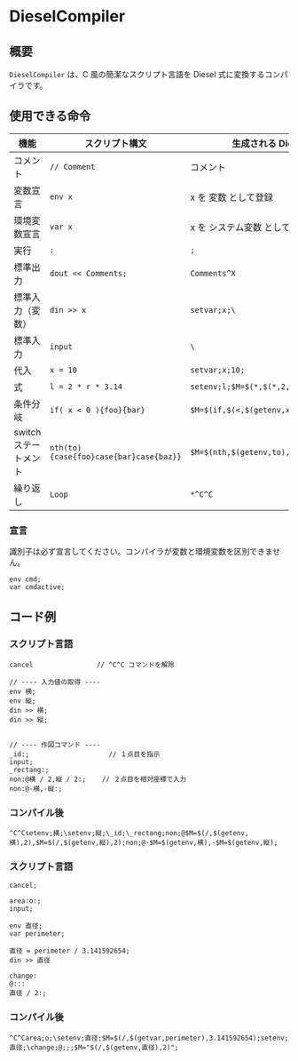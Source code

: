 # DieselCompiler

## 概要

`DieselCompiler` は、C 風の簡潔なスクリプト言語を Diesel 式に変換するコンパイラです。

## 使用できる命令

| 機能                  | スクリプト構文                         | 生成される Diesel コード                    |
| --------------------- | -------------------------------------- | ------------------------------------------- |
| コメント              | `// Comment`                           | コメント                                    |
| 変数宣言              | `env x`                                | x を 変数 として登録                        |
| 環境変数宣言          | `var x`                                | x を システム変数 として登録                |
| 実行                  | `:`                                    | `;`                                         |
| 標準出力              | `dout << Comments; `                   | `Comments^X`                                |
| 標準入力（変数）      | `din >> x `                            | `setvar;x;\`                                |
| 標準入力              | `input`                                | `\`                                         |
| 代入                  | `x = 10`                               | `setvar;x;10;`                              |
| 式                    | `l = 2 * r * 3.14`                     | `setenv;l;$M=$(*,$(*,2,$(getenv,r)),3.14);` |
| 条件分岐              | `if( x < 0 ){foo}{bar} `               | `$M=$(if,$(<,$(getenv,x),0),foo,bar)`       |
| switch ステートメント | `nth(to){case{foo}case{bar}case{baz}}` | `$M=$(nth,$(getenv,to),foo,bar,baz)`        |
| 繰り返し              | `Loop`                                 | `*^C^C`                                     |

### 宣言

識別子は必ず宣言してください。コンパイラが変数と環境変数を区別できません。

```
env cmd;
var cmdactive;
```

## コード例

### スクリプト言語

```
cancel                // ^C^C コマンドを解除

// ---- 入力値の取得 ----
env 横;
env 縦;
din >> 横;
din >> 縦;


// ---- 作図コマンド ----
_id:;                    // １点目を指示
input;
_rectang:;
non:@横 / 2,縦 / 2:;    // ２点目を相対座標で入力
non:@-横,-縦:;
```

### コンパイル後

```
^C^Csetenv;横;\setenv;縦;\_id;\_rectang;non;@$M=$(/,$(getenv,横),2),$M=$(/,$(getenv,縦),2);non;@-$M=$(getenv,横),-$M=$(getenv,縦);
```

### スクリプト言語

```
cancel;

area:o:;
input;

env 直径;
var perimeter;

直径 = perimeter / 3.141592654;
din >> 直径

change:
@:::
直径 / 2:;
```

### コンパイル後

```
^C^Carea;o;\setenv;直径;$M=$(/,$(getvar,perimeter),3.141592654);setenv;直径;\change;@;;;$M="$(/,$(getenv,直径),2)";
```
